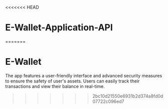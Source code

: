 <<<<<<< HEAD
# E-Wallet-Application-API
=======
# E-Wallet
 The app features a user-friendly interface and advanced security measures to ensure the safety of user's assets. Users can easily track their transactions and view their balance in real-time. 
>>>>>>> 2bc10d21550e6931b2d374a8fd0d07722c096ed7
